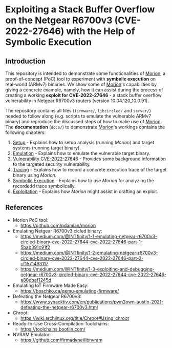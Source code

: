# Exploiting a Stack Buffer Overflow on the Netgear R6700v3 (CVE-2022-27646) with the Help of Symbolic Execution
<!--TODO--------------------------------------------------------------------------------------------
- [ ] Revise references
--------------------------------------------------------------------------------------------------->
## Introduction
This repository is intended to demonstrate some functionalities of
[Morion](https://github.com/pdamian/morion), a proof-of-concept (PoC) tool to experiment with
**symbolic execution** on real-world (ARMv7) binaries. We show some of
[Morion](https://github.com/pdamian/morion)'s capabilities by giving a concrete example, namely, how
it can assist during the process of creating a working **exploit for CVE-2022-27646** - a stack
buffer overflow vulnerability in Netgear R6700v3 routers (version 10.04.120_10.0.91).

The repository contains all files (`firmware/`, `libcircled/` and `server/`) needed to follow along
(e.g. scripts to emulate the vulnerable ARMv7 binary) and reproduce the discussed steps of how to
make use of [Morion](https://github.com/pdamian/morion). The **documentation** (`docs/`) to
demonstrate [Morion](https://github.com/pdamian/morion)'s workings contains the following chapters:
1. [Setup](docs/1_setup.md) - Explains how to setup analysis (running *Morion*) and target systems
    (running target binary).
2. [Emulation](docs/2_emulation.md) - Explains how to emulate the vulnerable target binary.
3. [Vulnerability CVE-2022-27646](docs/3_vulnerability.md) - Provides some background information to
    the targeted security vulnerability.
4. [Tracing](docs/4_tracing.md) - Explains how to record a concrete execution trace of the target
    binary using *Morion*.
5. [Symbolic Execution](docs/5_symbex.md) - Explains how to use *Morion* for analyzing the recordedd
     trace symbolically.
6. [Exploitation](docs/6_exploitation.md) - Explains how *Morion* might assist in crafting an
    exploit.
## References
- Morion PoC tool:
  - https://github.com/pdamian/morion
- Emulating Netgear R6700v3 cicled binary:
  - https://medium.com/@INTfinity/1-1-emulating-netgear-r6700v3-circled-binary-cve-2022-27644-cve-2022-27646-part-1-5bab391c91f2
  - https://medium.com/@INTfinity/1-2-emulating-netgear-r6700v3-circled-binary-cve-2022-27644-cve-2022-27646-part-2-cf1571493117
  - https://medium.com/@INTfinity/1-3-exploiting-and-debugging-netgear-r6700v3-circled-binary-cve-2022-27644-cve-2022-27646-a80dbaf1245d
- Emulating IoT Firmware Made Easy:
  - https://boschko.ca/qemu-emulating-firmware/
- Defeating the Netgear R6700v3:
  - https://www.synacktiv.com/en/publications/pwn2own-austin-2021-defeating-the-netgear-r6700v3.html
- Chroot:
  - https://wiki.archlinux.org/title/Chroot#Using_chroot
- Ready-to-Use Cross-Compilation Toolchains:
  - https://toolchains.bootlin.com/
- NVRAM Emulator:
  - https://github.com/firmadyne/libnvram
